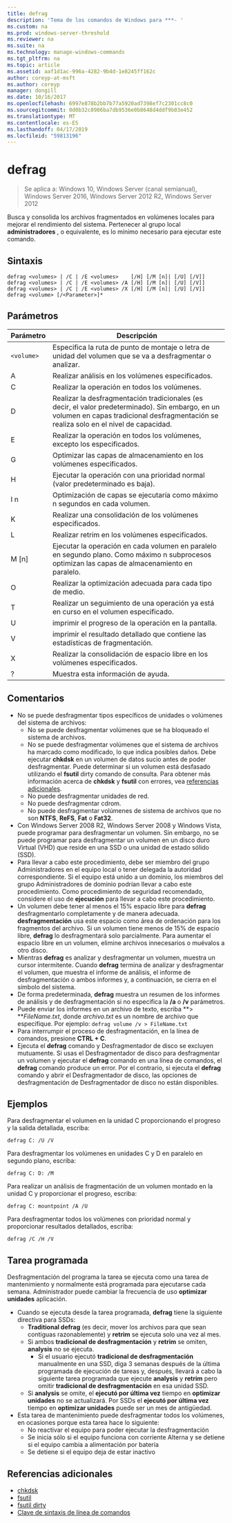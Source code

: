 ```yaml
---
title: defrag
description: 'Tema de los comandos de Windows para ***- '
ms.custom: na
ms.prod: windows-server-threshold
ms.reviewer: na
ms.suite: na
ms.technology: manage-windows-commands
ms.tgt_pltfrm: na
ms.topic: article
ms.assetid: aaf1d1ac-996a-4282-9b4d-1e8245ff162c
author: coreyp-at-msft
ms.author: coreyp
manager: dongill
ms.date: 10/16/2017
ms.openlocfilehash: 6997e878b2bb7b77a5920ad7398ef7c2301cc8c0
ms.sourcegitcommit: 0d0b32c8986ba7db9536e0b8648d4ddf9b03e452
ms.translationtype: MT
ms.contentlocale: es-ES
ms.lasthandoff: 04/17/2019
ms.locfileid: "59813196"
---
```

# <a name="defrag"></a>defrag

>Se aplica a: Windows 10, Windows Server (canal semianual), Windows Server 2016, Windows Server 2012 R2, Windows Server 2012

Busca y consolida los archivos fragmentados en volúmenes locales para mejorar el rendimiento del sistema.
Pertenecer al grupo local **administradores** , o equivalente, es lo mínimo necesario para ejecutar este comando.

## <a name="syntax"></a>Sintaxis
```
defrag <volumes> | /C | /E <volumes>    [/H] [/M [n]| [/U] [/V]]
defrag <volumes> | /C | /E <volumes> /A [/H] [/M [n]| [/U] [/V]]
defrag <volumes> | /C | /E <volumes> /X [/H] [/M [n]| [/U] [/V]]
defrag <volume> [/<Parameter>]*
```
## <a name="parameters"></a>Parámetros
|Parámetro|Descripción|
|-------|--------|
|`<volume>`|Especifica la ruta de punto de montaje o letra de unidad del volumen que se va a desfragmentar o analizar.|
|A|Realizar análisis en los volúmenes especificados.|
|C|Realizar la operación en todos los volúmenes.|
|D|Realizar la desfragmentación tradicionales (es decir, el valor predeterminado). Sin embargo, en un volumen en capas tradicional desfragmentación se realiza solo en el nivel de capacidad.|
|E|Realizar la operación en todos los volúmenes, excepto los especificados.|
|G|Optimizar las capas de almacenamiento en los volúmenes especificados.|
|H|Ejecutar la operación con una prioridad normal (valor predeterminado es baja).|
|I n|Optimización de capas se ejecutaría como máximo n segundos en cada volumen.|
|K|Realizar una consolidación de los volúmenes especificados.|
|L|Realizar retrim en los volúmenes especificados.|
|M [n]|Ejecutar la operación en cada volumen en paralelo en segundo plano. Como máximo n subprocesos optimizan las capas de almacenamiento en paralelo.|
|O|Realizar la optimización adecuada para cada tipo de medio.|
|T|Realizar un seguimiento de una operación ya está en curso en el volumen especificado.|
|U|imprimir el progreso de la operación en la pantalla.|
|V|imprimir el resultado detallado que contiene las estadísticas de fragmentación.|
|X|Realizar la consolidación de espacio libre en los volúmenes especificados.|
|?|Muestra esta información de ayuda.|

## <a name="remarks"></a>Comentarios
-   No se puede desfragmentar tipos específicos de unidades o volúmenes del sistema de archivos:
    -   No se puede desfragmentar volúmenes que se ha bloqueado el sistema de archivos.
    -   No se puede desfragmentar volúmenes que el sistema de archivos ha marcado como modificado, lo que indica posibles daños. Debe ejecutar **chkdsk** en un volumen de datos sucio antes de poder desfragmentar. Puede determinar si un volumen está desfasado utilizando el **fsutil** dirty comando de consulta. Para obtener más información acerca de **chkdsk** y **fsutil** con errores, vea [referencias adicionales](defrag.md#BKMK_additionalRef).
    -   No puede desfragmentar unidades de red.
    -   No puede desfragmentar cdrom.
    -   No puede desfragmentar volúmenes de sistema de archivos que no son **NTFS**, **ReFS**, **Fat** o **Fat32**.
-   Con Windows Server 2008 R2, Windows Server 2008 y Windows Vista, puede programar para desfragmentar un volumen. Sin embargo, no se puede programar para desfragmentar un volumen en un disco duro Virtual (VHD) que reside en una SSD o una unidad de estado sólido (SSD).
-   Para llevar a cabo este procedimiento, debe ser miembro del grupo Administradores en el equipo local o tener delegada la autoridad correspondiente. Si el equipo está unido a un dominio, los miembros del grupo Administradores de dominio podrían llevar a cabo este procedimiento. Como procedimiento de seguridad recomendado, considere el uso de **ejecución** para llevar a cabo este procedimiento.
-   Un volumen debe tener al menos el 15% espacio libre para **defrag** desfragmentarlo completamente y de manera adecuada. **desfragmentación** usa este espacio como área de ordenación para los fragmentos del archivo. Si un volumen tiene menos de 15% de espacio libre, **defrag** lo desfragmentará solo parcialmente. Para aumentar el espacio libre en un volumen, elimine archivos innecesarios o muévalos a otro disco.
-   Mientras **defrag** es analizar y desfragmentar un volumen, muestra un cursor intermitente. Cuando **defrag** termina de analizar y desfragmentar el volumen, que muestra el informe de análisis, el informe de desfragmentación o ambos informes y, a continuación, se cierra en el símbolo del sistema.
-   De forma predeterminada, **defrag** muestra un resumen de los informes de análisis y de desfragmentación si no especifica la **/a** o **/v** parámetros.
-   Puede enviar los informes en un archivo de texto, escriba **> ***FileName.txt*, donde *archivo.txt* es un nombre de archivo que especifique. Por ejemplo: `defrag volume /v > FileName.txt`
-   Para interrumpir el proceso de desfragmentación, en la línea de comandos, presione **CTRL + C**.
-   Ejecuta el **defrag** comando y Desfragmentador de disco se excluyen mutuamente. Si usas el Desfragmentador de disco para desfragmentar un volumen y ejecutar el **defrag** comando en una línea de comandos, el **defrag** comando produce un error. Por el contrario, si ejecuta el **defrag** comando y abrir el Desfragmentador de disco, las opciones de desfragmentación de Desfragmentador de disco no están disponibles.

## <a name="BKMK_examples"></a>Ejemplos
Para desfragmentar el volumen en la unidad C proporcionando el progreso y la salida detallada, escriba:
```
defrag C: /U /V
```
Para desfragmentar los volúmenes en unidades C y D en paralelo en segundo plano, escriba:
```
defrag C: D: /M
```
Para realizar un análisis de fragmentación de un volumen montado en la unidad C y proporcionar el progreso, escriba:
```
defrag C: mountpoint /A /U
```
Para desfragmentar todos los volúmenes con prioridad normal y proporcionar resultados detallados, escriba:
```
defrag /C /H /V
```

## <a name="BKMK_scheduledTask"></a>Tarea programada
Desfragmentación del programa la tarea se ejecuta como una tarea de mantenimiento y normalmente está programada para ejecutarse cada semana. Administrador puede cambiar la frecuencia de uso **optimizar unidades** aplicación.
- Cuando se ejecuta desde la tarea programada, **defrag** tiene la siguiente directiva para SSDs:
   - **Traditional defrag** (es decir, mover los archivos para que sean contiguas razonablemente) y **retrim** se ejecuta solo una vez al mes.
   - Si ambos **tradicional de desfragmentación** y **retrim** se omiten, **analysis** no se ejecuta.
      - Si el usuario ejecutó **tradicional de desfragmentación** manualmente en una SSD, diga 3 semanas después de la última programada de ejecución de tareas y, después, llevará a cabo la siguiente tarea programada que ejecute **analysis** y **retrim** pero omitir **tradicional de desfragmentación** en esa unidad SSD.
   - Si **analysis** se omite, el **ejecutó por última vez** tiempo en **optimizar unidades** no se actualizará.  Por SSDs el **ejecutó por última vez** tiempo en **optimizar unidades** puede ser un mes de antigüedad.
- Esta tarea de mantenimiento puede desfragmentar todos los volúmenes, en ocasiones porque esta tarea hace lo siguiente:
   - No reactivar el equipo para poder ejecutar la desfragmentación
   - Se inicia sólo si el equipo funciona con corriente Alterna y se detiene si el equipo cambia a alimentación por batería
   - Se detiene si el equipo deja de estar inactivo

## <a name="BKMK_additionalRef"></a>Referencias adicionales
-   [chkdsk](chkdsk.md)
-   [fsutil](fsutil.md)
-   [fsutil dirty](fsutil-dirty.md)
-   [Clave de sintaxis de línea de comandos](command-line-syntax-key.md)
